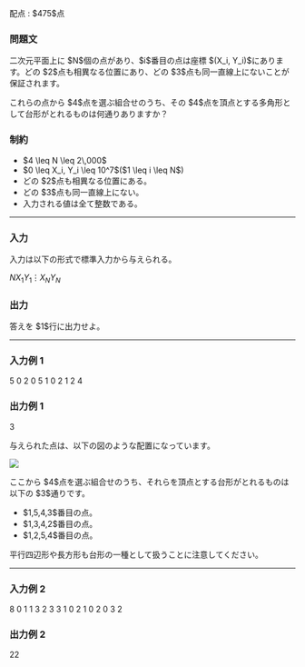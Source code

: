 
<div>

<span>

<span>

<p>
配点 : $475$点
</p>

<div>

<section>

### **問題文**

<p>
二次元平面上に $N$個の点があり、$i$番目の点は座標 $(X_i, Y_i)$にあります。どの $2$点も相異なる位置にあり、どの $3$点も同一直線上にないことが保証されます。
</p>

<p>
これらの点から $4$点を選ぶ組合せのうち、その $4$点を頂点とする多角形として台形がとれるものは何通りありますか？
</p>

</section>

</div>

<div>

<section>

### **制約**

<ul>

<li>
$4 \leq N \leq 2\,000$
</li>

<li>
$0 \leq X_i, Y_i \leq 10^7$($1 \leq i \leq N$)
</li>

<li>
どの $2$点も相異なる位置にある。
</li>

<li>
どの $3$点も同一直線上にない。
</li>

<li>
入力される値は全て整数である。
</li>

</ul>

</section>

</div>

---

<div>

<div>

<section>

### **入力**

<p>
入力は以下の形式で標準入力から与えられる。
</p>

<div>

$N$$X_1$$Y_1$$\vdots$$X_N$$Y_N$
</div>

</section>

</div>

<div>

<section>

### **出力**

<p>
答えを $1$行に出力せよ。
</p>

</section>

</div>

</div>

---

<div>

<section>

### **入力例 1**

<div>

5
0 2
0 5
1 0
2 1
2 4

</div>

</section>

</div>

<div>

<section>

### **出力例 1**

<div>

3

</div>

<p>
与えられた点は、以下の図のような配置になっています。
</p>

<p>

<img src="https://img.atcoder.jp/abc418/b9ceb745ad713f77a9ac81a243b552b0.png">

</img>

</p>

<p>
ここから $4$点を選ぶ組合せのうち、それらを頂点とする台形がとれるものは以下の $3$通りです。
</p>

<ul>

<li>
$1,5,4,3$番目の点。
</li>

<li>
$1,3,4,2$番目の点。
</li>

<li>
$1,2,5,4$番目の点。
</li>

</ul>

<p>
平行四辺形や長方形も台形の一種として扱うことに注意してください。
</p>

</section>

</div>

---

<div>

<section>

### **入力例 2**

<div>

8
0 1
1 3
2 3
3 1
0 2
1 0
2 0
3 2

</div>

</section>

</div>

<div>

<section>

### **出力例 2**

<div>

22

</div>

</section>

</div>

</span>

</span>

</div>
